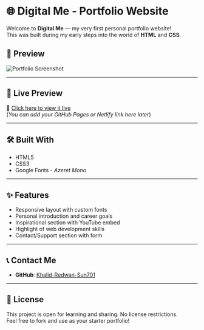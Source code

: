 # 🌐 Digital Me - Portfolio Website

Welcome to **Digital Me** — my very first personal portfolio website!  
This was built during my early steps into the world of **HTML** and **CSS**.

## 📸 Preview

![Portfolio Screenshot](assets/Group.png) <!-- Optional: Replace with a better preview -->

---

## 🚀 Live Preview

🔗 [Click here to view it live](#)  
(_You can add your GitHub Pages or Netlify link here later_)

---

## 🛠️ Built With

- HTML5
- CSS3
- Google Fonts - _Azeret Mono_

---

## ✨ Features

- Responsive layout with custom fonts
- Personal introduction and career goals
- Inspirational section with YouTube embed
- Highlight of web development skills
- Contact/Support section with form

---

## 📞 Contact Me

- **GitHub**: [Khalid-Redwan-Sun701](https://github.com/Khalid-Redwan-Sun701)

---

## 📝 License

This project is open for learning and sharing. No license restrictions.  
Feel free to fork and use as your starter portfolio!
